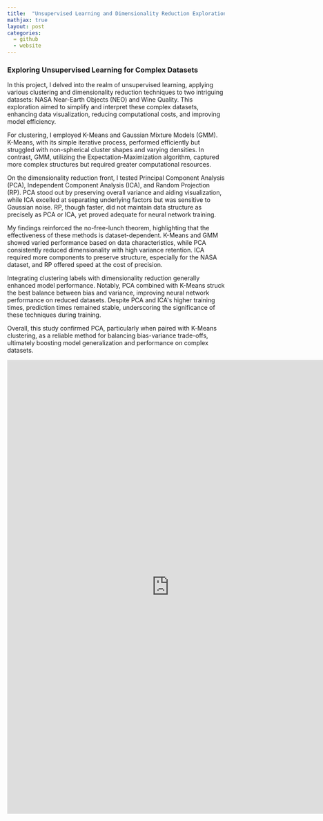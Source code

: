 ```yaml
---
title:  "Unsupervised Learning and Dimensionality Reduction Exploration"
mathjax: true
layout: post
categories: 
  = github
  - website
---
```


### Exploring Unsupervised Learning for Complex Datasets

In this project, I delved into the realm of unsupervised learning, applying various clustering and dimensionality reduction techniques to two intriguing datasets: NASA Near-Earth Objects (NEO) and Wine Quality. This exploration aimed to simplify and interpret these complex datasets, enhancing data visualization, reducing computational costs, and improving model efficiency.

For clustering, I employed K-Means and Gaussian Mixture Models (GMM). K-Means, with its simple iterative process, performed efficiently but struggled with non-spherical cluster shapes and varying densities. In contrast, GMM, utilizing the Expectation-Maximization algorithm, captured more complex structures but required greater computational resources.

On the dimensionality reduction front, I tested Principal Component Analysis (PCA), Independent Component Analysis (ICA), and Random Projection (RP). PCA stood out by preserving overall variance and aiding visualization, while ICA excelled at separating underlying factors but was sensitive to Gaussian noise. RP, though faster, did not maintain data structure as precisely as PCA or ICA, yet proved adequate for neural network training.

My findings reinforced the no-free-lunch theorem, highlighting that the effectiveness of these methods is dataset-dependent. K-Means and GMM showed varied performance based on data characteristics, while PCA consistently reduced dimensionality with high variance retention. ICA required more components to preserve structure, especially for the NASA dataset, and RP offered speed at the cost of precision.

Integrating clustering labels with dimensionality reduction generally enhanced model performance. Notably, PCA combined with K-Means struck the best balance between bias and variance, improving neural network performance on reduced datasets. Despite PCA and ICA's higher training times, prediction times remained stable, underscoring the significance of these techniques during training.

Overall, this study confirmed PCA, particularly when paired with K-Means clustering, as a reliable method for balancing bias-variance trade-offs, ultimately boosting model generalization and performance on complex datasets.

<embed src="https://kodendaal.github.io/assets/unsupervised_learning.pdf" type="application/pdf" width="750" height="1050" />

